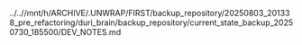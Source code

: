 ../..//mnt/h/ARCHIVE/.UNWRAP/FIRST/backup_repository/20250803_201338_pre_refactoring/duri_brain/backup_repository/current_state_backup_20250730_185500/DEV_NOTES.md